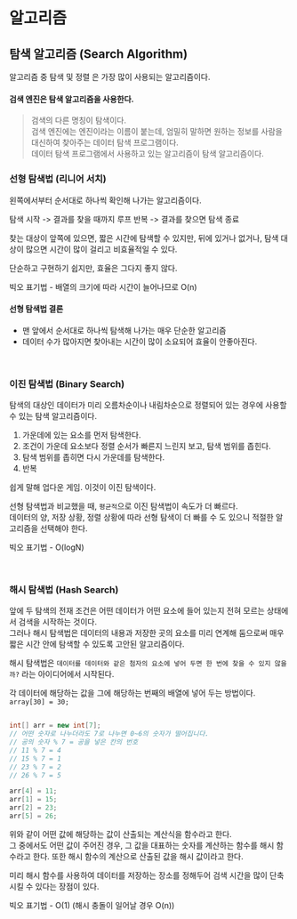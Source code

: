 # 알고리즘

## 탐색 알고리즘 (Search Algorithm)

알고리즘 중 탐색 및 정렬 은 가장 많이 사용되는 알고리즘이다.

#### 검색 엔진은 탐색 알고리즘을 사용한다.

> 검색의 다른 명칭이 탐색이다. <br>
> 검색 엔진에는 엔진이라는 이름이 붙는데, 엄밀히 말하면 원하는 정보를 사람을 대신하여 찾아주는 데이터 탐색 프로그램이다. <br>
> 데이터 탐색 프로그램에서 사용하고 있는 알고리즘이 탐색 알고리즘이다. 

### 선형 탐색법 (리니어 서치)

왼쪽에서부터 순서대로 하나씩 확인해 나가는 알고리즘이다.

탐색 시작 -> 결과를 찾을 때까지 루프 반복 -> 결과를 찾으면 탐색 종료

찾는 대상이 앞쪽에 있으면, 짧은 시간에 탐색할 수 있지만, 뒤에 있거나 없거나, 탐색 대상이 많으면 시간이 많이 걸리고 비효율적일 수 있다.

단순하고 구현하기 쉽지만, 효율은 그다지 좋지 않다.

빅오 표기법 - 배열의 크기에 따라 시간이 늘어나므로 O(n)

#### 선형 탐색법 결론

-   맨 앞에서 순서대로 하나씩 탐색해 나가는 매우 단순한 알고리즘
-   데이터 수가 많아지면 찾아내는 시간이 많이 소요되어 효율이 안좋아진다.

<br>

### 이진 탐색법 (Binary Search)

탐색의 대상인 데이터가 미리 오름차순이나 내림차순으로 정렬되어 있는 경우에 사용할 수 있는 탐색 알고리즘이다. 

1. 가운데에 있는 요소를 먼저 탐색한다.
2. 조건이 가운데 요소보다 정렬 순서가 빠른지 느린지 보고, 탐색 범위를 좁힌다.
3. 탐색 범위를 좁히면 다시 가운데를 탐색한다.
4. 반복

쉽게 말해 업다운 게임. 이것이 이진 탐색이다.

선형 탐색법과 비교했을 때, `평균적`으로 이진 탐색법이 속도가 더 빠르다.   
데이터의 양, 저장 상황, 정렬 상황에 따라 선형 탐색이 더 빠를 수 도 있으니 적절한 알고리즘을 선택해야 한다.

빅오 표기법 - O(logN)

<br>

### 해시 탐색법 (Hash Search)

앞에 두 탐색의 전재 조건은 어떤 데이터가 어떤 요소에 들어 있는지 전혀 모르는 상태에서 검색을 시작하는 것이다.   
그러나 해시 탐색법은 데이터의 내용과 저장한 곳의 요소를 미리 연계해 둠으로써 매우 짧은 시간 안에 탐색할 수 있도록 고안된 알고리즘이다.

해시 탐색법은 `데이터를 데이터와 같은 첨자의 요소에 넣어 두면 한 번에 찾을 수 있지 않을까?` 라는 아이디어에서 시작된다.

각 데이터에 해당하는 값을 그에 해당하는 번째의 배열에 넣어 두는 방법이다.   
`array[30] = 30;`

```java

int[] arr = new int[7];
// 어떤 숫자로 나누더라도 7로 나누면 0~6의 숫자가 떨어집니다.
// 공의 숫자 % 7 = 공을 넣은 칸의 번호
// 11 % 7 = 4
// 15 % 7 = 1
// 23 % 7 = 2
// 26 % 7 = 5

arr[4] = 11;
arr[1] = 15;
arr[2] = 23;
arr[5] = 26;
```

위와 같이 어떤 값에 해당하는 값이 산출되는 계산식을 함수라고 한다.   
그 중에서도 어떤 값이 주어진 경우, 그 값을 대표하는 숫자를 계산하는 함수를 해시 함수라고 한다. 또한 해시 함수의 계산으로 산출된 값을 해시 값이라고 한다.

미리 해시 함수를 사용하여 데이터를 저장하는 장소를 정해두어 검색 시간을 많이 단축시킬 수 있다는 장점이 있다.

빅오 표기법 - O(1) (해시 충돌이 일어날 경우 O(n))

